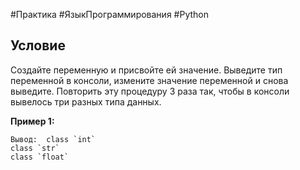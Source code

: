 #Практика #ЯзыкПрограммирования #Python 
## Условие

Создайте переменную и присвойте ей значение. Выведите тип переменной в консоли, измените значение переменной и снова выведите. Повторить эту процедуру 3 раза так, чтобы в консоли вывелось три разных типа данных.

**Пример 1:**

	Вывод:	class `int`
	class `str`
	class `float`